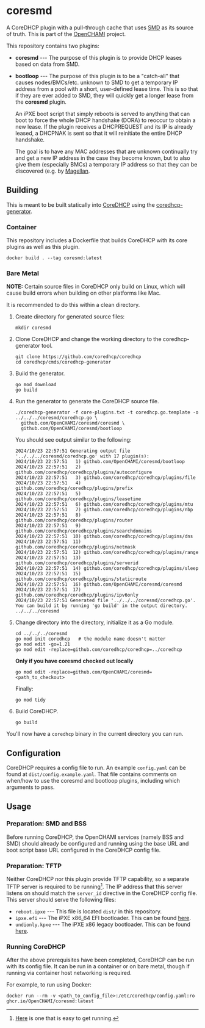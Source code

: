# coresmd

<!-- Text width is 80, only use spaces and use 4 spaces instead of tabs -->
<!-- vim: set et sta tw=80 ts=4 sw=4 sts=0: -->

A CoreDHCP plugin with a pull-through cache that uses
[SMD](https://github.com/OpenCHAMI/smd) as its source of truth. This is part of
the [OpenCHAMI](https://openchami.org) project.

This repository contains two plugins:

- **coresmd** --- The purpose of this plugin is to provide DHCP leases based on
  data from SMD.
- **bootloop** --- The purpose of this plugin is to be a "catch-all" that causes
  nodes/BMCs/etc. unknown to SMD to get a temporary IP address from a pool with
  a short, user-defined lease time. This is so that if they are ever added to
  SMD, they will quickly get a longer lease from the **coresmd** plugin.

  An iPXE boot script that simply reboots is served to anything that can boot to
  force the whole DHCP handshake (DORA) to reoccur to obtain a new lease. If the
  plugin receives a DHCPREQUEST and its IP is already leased, a DHCPNAK is sent
  so that it will reinitiate the entire DHCP handshake.

  The goal is to have any MAC addresses that are unknown continually try and get
  a new IP address in the case they become known, but to also give them
  (especially BMCs) a temporary IP address so that they can be discovered (e.g.
  by [Magellan](https://github.com/OpenCHAMI/magellan).

## Building

This is meant to be built statically into
[CoreDHCP](https://github.com/coredhcp/coredhcp) using the
[coredhcp-generator](https://github.com/coredhcp/coredhcp/blob/master/cmds/coredhcp-generator).

### Container

This repository includes a Dockerfile that builds CoreDHCP with its core plugins
as well as this plugin.

```
docker build . --tag coresmd:latest
```

### Bare Metal

**NOTE:** Certain source files in CoreDHCP only build on Linux, which will cause
build errors when building on other platforms like Mac.

It is recommended to do this within a clean directory.

1. Create directory for generated source files:

   ```
   mkdir coresmd
   ```

1. Clone CoreDHCP and change the working directory to the coredhcp-generator
   tool.

   ```
   git clone https://github.com/coredhcp/coredhcp
   cd coredhcp/cmds/coredhcp-generator
   ```

1. Build the generator.

   ```
   go mod download
   go build
   ```

1. Run the generator to generate the CoreDHCP source file.

   ```
   ./coredhcp-generator -f core-plugins.txt -t coredhcp.go.template -o ../../../coresmd/coredhcp.go \
     github.com/OpenCHAMI/coresmd/coresmd \
     github.com/OpenCHAMI/coresmd/bootloop
   ```

   You should see output similar to the following:

   ```
   2024/10/23 22:57:51 Generating output file '../../../coresmd/coredhcp.go' with 17 plugin(s):
   2024/10/23 22:57:51   1) github.com/OpenCHAMI/coresmd/bootloop
   2024/10/23 22:57:51   2) github.com/coredhcp/coredhcp/plugins/autoconfigure
   2024/10/23 22:57:51   3) github.com/coredhcp/coredhcp/plugins/file
   2024/10/23 22:57:51   4) github.com/coredhcp/coredhcp/plugins/prefix
   2024/10/23 22:57:51   5) github.com/coredhcp/coredhcp/plugins/leasetime
   2024/10/23 22:57:51   6) github.com/coredhcp/coredhcp/plugins/mtu
   2024/10/23 22:57:51   7) github.com/coredhcp/coredhcp/plugins/nbp
   2024/10/23 22:57:51   8) github.com/coredhcp/coredhcp/plugins/router
   2024/10/23 22:57:51   9) github.com/coredhcp/coredhcp/plugins/searchdomains
   2024/10/23 22:57:51  10) github.com/coredhcp/coredhcp/plugins/dns
   2024/10/23 22:57:51  11) github.com/coredhcp/coredhcp/plugins/netmask
   2024/10/23 22:57:51  12) github.com/coredhcp/coredhcp/plugins/range
   2024/10/23 22:57:51  13) github.com/coredhcp/coredhcp/plugins/serverid
   2024/10/23 22:57:51  14) github.com/coredhcp/coredhcp/plugins/sleep
   2024/10/23 22:57:51  15) github.com/coredhcp/coredhcp/plugins/staticroute
   2024/10/23 22:57:51  16) github.com/OpenCHAMI/coresmd/coresmd
   2024/10/23 22:57:51  17) github.com/coredhcp/coredhcp/plugins/ipv6only
   2024/10/23 22:57:51 Generated file '../../../coresmd/coredhcp.go'. You can build it by running 'go build' in the output directory.
   ../../../coresmd
   ```

1. Change directory into the directory, initialize it as a Go module.

   ```
   cd ../../../coresmd
   go mod init coredhcp   # the module name doesn't matter
   go mod edit -go=1.21
   go mod edit -replace=github.com/coredhcp/coredhcp=../coredhcp
   ```
   **Only if you have coresmd checked out locally**
   ```
   go mod edit -replace=github.com/OpenCHAMI/coresmd=<path_to_checkout>
   ```
   Finally:
   ```
   go mod tidy
   ```

1. Build CoreDHCP.

   ```
   go build
   ```

You'll now have a `coredhcp` binary in the current directory you can run.

## Configuration

CoreDHCP requires a config file to run. An example `config.yaml` can be found at
`dist/config.example.yaml`. That file contains comments on when/how to use the
coresmd and bootloop plugins, including which arguments to pass.

## Usage

### Preparation: SMD and BSS

Before running CoreDHCP, the OpenCHAMI services (namely BSS and SMD) should
already be configured and running using the base URL and boot script base URL
configured in the CoreDHCP config file.

### Preparation: TFTP

Neither CoreDHCP nor this plugin provide TFTP capability, so a separate TFTP
server is required to be running[^tftp]. The IP address that this server listens
on should match the `server_id` directive in the CoreDHCP config file. This
server should serve the following files:

- `reboot.ipxe` --- This file is located `dist/` in this repository.
- `ipxe.efi` --- The iPXE x86\_64 EFI bootloader. This can be found
  [here](https://boot.ipxe.org/ipxe.efi).
- `undionly.kpxe` --- The iPXE x86 legacy bootloader. This can be found
  [here](https://boot.ipxe.org/undionly.kpxe).

[^tftp]: [Here](https://github.com/aguslr/docker-atftpd) is one that is easy to
    get running.

### Running CoreDHCP

After the above prerequisites have been completed, CoreDHCP can be run with its
config file. It can be run in a container or on bare metal, though if running
via container host networking is required.

For example, to run using Docker:

```
docker run --rm -v <path_to_config_file>:/etc/coredhcp/config.yaml:ro ghcr.io/OpenCHAMI/coresmd:latest
```
